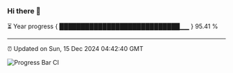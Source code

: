 ### Hi there 👋

⏳ Year progress { ████████████████████████████▁▁ } 95.41 %

---

⏰ Updated on Sun, 15 Dec 2024 04:42:40 GMT

![Progress Bar CI](https://github.com/IshwaranRudhara/GIT-ACTION/workflows/Progress%20Bar%20CI/badge.svg)
